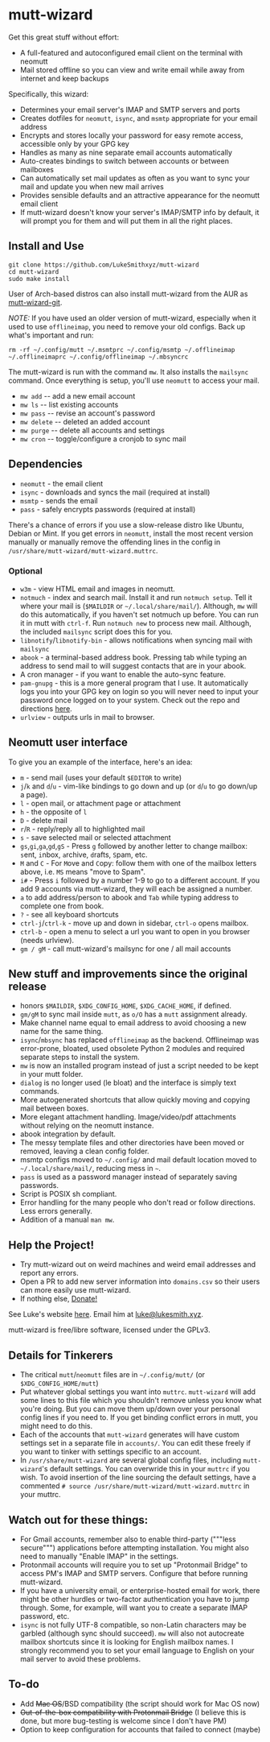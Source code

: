 # mutt-wizard

Get this great stuff without effort:

- A full-featured and autoconfigured email client on the terminal with neomutt
- Mail stored offline so you can view and write email while away from internet and keep backups

Specifically, this wizard:

- Determines your email server's IMAP and SMTP servers and ports
- Creates dotfiles for `neomutt`, `isync`, and `msmtp` appropriate for your email address
- Encrypts and stores locally your password for easy remote access, accessible only by your GPG key
- Handles as many as nine separate email accounts automatically
- Auto-creates bindings to switch between accounts or between mailboxes
- Can automatically set mail updates as often as you want to sync your mail and update you when new mail arrives
- Provides sensible defaults and an attractive appearance for the neomutt email client
- If mutt-wizard doesn't know your server's IMAP/SMTP info by default, it will prompt you for them and will put them in all the right places.

## Install and Use

```
git clone https://github.com/LukeSmithxyz/mutt-wizard
cd mutt-wizard
sudo make install
```

User of Arch-based distros can also install mutt-wizard from the AUR as [mutt-wizard-git](https://aur.archlinux.org/packages/mutt-wizard-git/).

*NOTE:* If you have used an older version of mutt-wizard, especially when it used to use `offlineimap`, you need to remove your old configs.
Back up what's important and run:

```
rm -rf ~/.config/mutt ~/.msmtprc ~/.config/msmtp ~/.offlineimap ~/.offlineimaprc ~/.config/offlineimap ~/.mbsyncrc
```

The mutt-wizard is run with the command `mw`.
It also installs the `mailsync` command.
Once everything is setup, you'll use `neomutt` to access your mail.

- `mw add` -- add a new email account
- `mw ls` -- list existing accounts
- `mw pass` -- revise an account's password
- `mw delete` -- deleted an added account
- `mw purge` -- delete all accounts and settings
- `mw cron` -- toggle/configure a cronjob to sync mail

## Dependencies

- `neomutt` - the email client
- `isync` - downloads and syncs the mail (required at install)
- `msmtp` - sends the email
- `pass` - safely encrypts passwords (required at install)

There's a chance of errors if you use a slow-release distro like Ubuntu, Debian or Mint.
If you get errors in `neomutt`, install the most recent version manually or manually remove the offending lines in the config in `/usr/share/mutt-wizard/mutt-wizard.muttrc`.

### Optional

- `w3m` - view HTML email and images in neomutt.
- `notmuch` - index and search mail.
  Install it and run `notmuch setup`.
  Tell it where your mail is (`$MAILDIR` or `~/.local/share/mail/`).
  Although, `mw` will do this automatically, if you haven't set notmuch up before.
  You can run it in mutt with `ctrl-f`.
  Run `notmuch new` to process new mail.
  Although, the included `mailsync` script does this for you.
- `libnotify`/`libnotify-bin` - allows notifications when syncing mail with `mailsync`
- `abook` - a terminal-based address book.
  Pressing tab while typing an address to send mail to will suggest contacts that are in your abook.
- A cron manager - if you want to enable the auto-sync feature.
- `pam-gnupg` - this is a more general program that I use.
  It automatically logs you into your GPG key on login so you will never need to input your password once logged on to your system.
  Check out the repo and directions [here](https://github.com/cruegge/pam-gnupg).
- `urlview` - outputs urls in mail to browser.

## Neomutt user interface

To give you an example of the interface, here's an idea:

- `m` - send mail (uses your default `$EDITOR` to write)
- `j`/`k` and `d`/`u` - vim-like bindings to go down and up (or `d`/`u` to go down/up a page).
- `l` - open mail, or attachment page or attachment
- `h` - the opposite of `l`
- `D` - delete mail
- `r`/`R` - reply/reply all to highlighted mail
- `s` - save selected mail or selected attachment
- `gs`,`gi`,`ga`,`gd`,`gS` - Press `g` followed by another letter to change mailbox: `s`ent, `i`nbox, `a`rchive, `d`rafts, `S`pam, etc.
- `M` and `C` - For `M`ove and `C`opy: follow them with one of the mailbox letters above, i.e. `MS` means "move to Spam".
- `i#` - Press `i` followed by a number 1-9 to go to a different account.
  If you add 9 accounts via mutt-wizard, they will each be assigned a number.
- `a` to add address/person to abook and `Tab` while typing address to complete one from book.
- `?` - see all keyboard shortcuts
- `ctrl-j`/`ctrl-k` - move up and down in sidebar, `ctrl-o` opens mailbox.
- `ctrl-b` - open a menu to select a url you want to open in you browser (needs urlview).
- `gm / gM` - call mutt-wizard's mailsync for one / all mail accounts

## New stuff and improvements since the original release

- honors `$MAILDIR`, `$XDG_CONFIG_HOME`, `$XDG_CACHE_HOME`, if defined.
- `gm/gM` to sync mail inside `mutt`, as `o/O` has a `mutt` assignment already.
- Make channel name equal to email address to avoid choosing a new name for the same thing.
- `isync`/`mbsync` has replaced `offlineimap` as the backend.
  Offlineimap was error-prone, bloated, used obsolete Python 2 modules and required separate steps to install the system.
- `mw` is now an installed program instead of just a script needed to be kept in your mutt folder.
- `dialog` is no longer used (le bloat) and the interface is simply text commands.
- More autogenerated shortcuts that allow quickly moving and copying mail between boxes.
- More elegant attachment handling.
  Image/video/pdf attachments without relying on the neomutt instance.
- abook integration by default.
- The messy template files and other directories have been moved or removed, leaving a clean config folder.
- msmtp configs moved to `~/.config/` and mail default location moved to `~/.local/share/mail/`, reducing mess in `~`.
- `pass` is used as a password manager instead of separately saving passwords.
- Script is POSIX sh compliant.
- Error handling for the many people who don't read or follow directions.
  Less errors generally.
- Addition of a manual `man mw`.

## Help the Project!

- Try mutt-wizard out on weird machines and weird email addresses and report any errors.
- Open a PR to add new server information into `domains.csv` so their users can more easily use mutt-wizard.
- If nothing else, [Donate!](https://paypal.me/LukeMSmith)

See Luke's website [here](https://lukesmith.xyz).
Email him at [luke@lukesmith.xyz](mailto:luke@lukesmith.xyz).

mutt-wizard is free/libre software, licensed under the GPLv3.

## Details for Tinkerers

- The critical `mutt`/`neomutt` files are in `~/.config/mutt/` (or `$XDG_CONFIG_HOME/mutt`)
- Put whatever global settings you want into `muttrc`.
  `mutt-wizard` will add some lines to this file which you shouldn't remove unless you know what you're doing.
  But you can move them up/down over your personal config lines if you need to.
  If you get binding conflict errors in mutt, you might need to do this.
- Each of the accounts that `mutt-wizard` generates will have custom settings set in a separate file in `accounts/`.
  You can edit these freely if you want to tinker with settings specific to an account.
- In `/usr/share/mutt-wizard` are several global config files, including `mutt-wizard`'s default settings.
  You can overwride this in your `muttrc` if you wish.
  To avoid insertion of the line sourcing the default settings,
  have a commented `# source /usr/share/mutt-wizard/mutt-wizard.muttrc` in your muttrc.

## Watch out for these things:

- For Gmail accounts, remember also to enable third-party ("""less secure""") applications before attempting installation.
  You might also need to manually "Enable IMAP" in the settings.
- Protonmail accounts will require you to set up "Protonmail Bridge" to access PM's IMAP and SMTP servers.
  Configure that before running mutt-wizard.
- If you have a university email, or enterprise-hosted email for work, there might be other hurdles or two-factor authentication you have to jump through.
  Some, for example, will want you to create a separate IMAP password, etc.
- `isync` is not fully UTF-8 compatible, so non-Latin characters may be garbled (although sync should succeed).
  `mw` will also not autocreate mailbox shortcuts since it is looking for English mailbox names.
  I strongly recommend you to set your email language to English on your mail server to avoid these problems.

## To-do

- Add ~~Mac OS~~/BSD compatibility (the script should work for Mac OS now)
- ~~Out-of-the-box compatibility with Protonmail Bridge~~ (I believe this is done, but more bug-testing is welcome since I don't have PM)
- Option to keep configuration for accounts that failed to connect (maybe)
